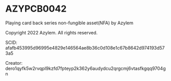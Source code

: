 # AZYPCB0042
Playing card back series non-fungible asset(NFA) by Azylem

Copyright 2022 Azylem. All rights reserved.

SCID: afafb453995d96995e4829e146564ae8b36c0d108e1c67b8642d974193d573a5

Creator: dero1qyfk5w2rvqpl9kzfd7fpteyp2k362y6audydcu2qrgcmj6vtasfkgqq9704gn
